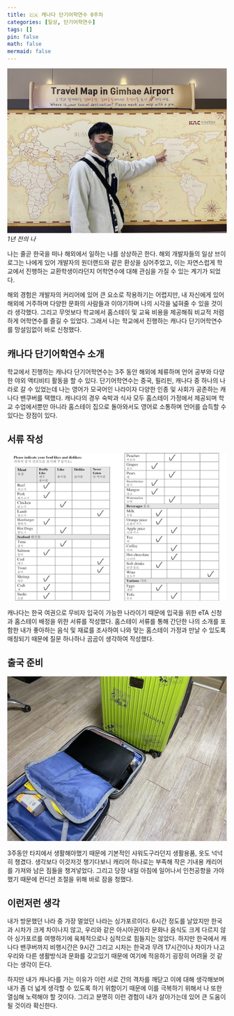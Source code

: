 ```yaml
---
title: 🇨🇦 캐나다 단기어학연수 0주차
categories: [일상, 단기어학연수]
tags: []
pin: false
math: false
mermaid: false
---
```

<style>s{text-decoration:none; color: orange;}</style>

![](/imgs/2024-01-12/a-year-ago.jpg)
_1년 전의 나_

나는 줄곧 한국을 떠나 해외에서 일하는 나를 상상하곤 한다. 해외 개발자들의 일상 브이로그는 나에게 있어 개발자의 원더랜드와 같은 환상을 심어주었고,
이는 자연스럽게 학교에서 진행하는 교환학생이라던지 어학연수에 대해 관심을 가질 수 있는 계기가 되었다.

해외 경험은 개발자의 커리어에 있어 큰 요소로 작용하기는 어렵지만, 내 자신에게 있어 해외에 거주하며 다양한 문화의 사람들과 이야기하며 나의 시각을
넓혀줄 수 있을 것이라 생각했다. 그리고 무엇보다 학교에서 홈스테이 및 교육 비용을 제공해줘 비교적 저렴하게 어학연수를 즐길 수 있었다.
그래서 나는 학교에서 진행하는 캐나다 단기어학연수를 망설임없이 바로 신청했다.

## 캐나다 단기어학연수 소개
학교에서 진행하는 캐나다 단기어학연수는 3주 동안 해외에 체류하며 언어 공부와 다양한 야외 액티비티 활동을 할 수 있다.
단기어학연수는 중국, 필리핀, 캐나다 중 하나의 나라로 갈 수 있었는데 나는 영어가 모국어인 나라이자 다양한 인종 및 사회가 공존하는 캐나다 밴쿠버를 택했다. 캐나다의 경우 숙박과 식사 모두 홈스테이 가정에서 제공되며 학교 수업에서뿐만 아니라 홈스테이 집으로 돌아와서도 영어로 소통하며 언어를 습득할 수 있다는 장점이 있다.

## 서류 작성
![](/imgs/2024-01-12/homestay.png)

캐나다는 한국 여권으로 무비자 입국이 가능한 나라이기 때문에 입국을 위한 eTA 신청과 홈스테이 배정을 위한 서류를 작성했다. 홈스테이 서류를 통해 간단한 나의 소개를 포함한 내가 좋아하는 음식 및 재료를 조사하여 나와 맞는 홈스테이 가정과 만날 수 있도록 매칭되기 때문에 질문 하나하나 곰곰이 생각하여 작성했다.

## 출국 준비
![](/imgs/2024-01-12/packing.jpg)

3주동안 타지에서 생활해야했기 때문에 기본적인 샤워도구라던지 생활용품, 옷도 넉넉히 챙겼다. 생각보다 이것저것 챙기다보니 캐리어 하나로는 부족해 작은 기내용 캐리어를 가져와 남은 짐들을 챙겨넣었다. 그리고 당장 내일 아침에 일어나서 인천공항을 가야했기 때문에 컨디션 조절을 위해 바로 잠을 청했다.

## 이런저런 생각
내가 방문했던 나라 중 가장 멀었던 나라는 싱가포르이다. 6시간 정도를 날았지만 한국과 시차가 크게 차이나지 않고, 우리와 같은 아시아권이라 문화나 음식도 크게 다르지 않아 싱가포르를 여행하기에 육체적으로나 심적으로 힘들지는 않았다. 하지만 한국에서 캐나다 밴쿠버까지 비행시간은 9시간 그리고 시차는 한국과 무려 17시간이나 차이가 나고 우리와 다른 생활방식과 문화를 갖고있기 때문에 여기에 적응하기 굉장히 어려울 것 같다는 생각이 든다.

하지만 내가 캐나다를 가는 이유가 이런 서로 간의 격차를 깨닫고 이에 대해 생각해보며 내가 좀 더 넓게 생각할 수 있도록 하기 위함이기 때문에 이를 극복하기 위해서 나 또한 열심해 노력해야 할 것이다. 그리고 분명히 이런 경험이 내가 살아가는데 있어 큰 도움이 될 것이라 확신한다.